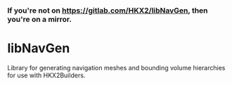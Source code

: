 ### If you're not on <https://gitlab.com/HKX2/libNavGen>, then you're on a mirror.

# libNavGen

Library for generating navigation meshes and bounding volume hierarchies for use with HKX2Builders.
